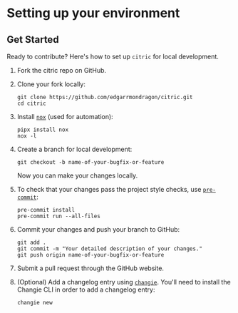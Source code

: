 # Setting up your environment


## Get Started

Ready to contribute? Here's how to set up `citric` for local development.

1. Fork the citric repo on GitHub.

1. Clone your fork locally:

   ```shell
   git clone https://github.com/edgarrmondragon/citric.git
   cd citric
   ```

1. Install [`nox`][nox] (used for automation):

    ```shell
    pipx install nox
    nox -l
    ```

1. Create a branch for local development:

   ```shell
   git checkout -b name-of-your-bugfix-or-feature
   ```

   Now you can make your changes locally.

1. To check that your changes pass the project style checks, use [`pre-commit`][pre-commit]:

   ```shell
   pre-commit install
   pre-commit run --all-files
   ```

1. Commit your changes and push your branch to GitHub:

   ```shell
   git add .
   git commit -m "Your detailed description of your changes."
   git push origin name-of-your-bugfix-or-feature
   ```

1. Submit a pull request through the GitHub website.

1. (Optional) Add a changelog entry using [`changie`][changie]. You'll need to install the Changie CLI in order to add a changelog entry:

   ```shell
   changie new
   ```

[nox]: https://nox.thea.codes/en/stable/
[pre-commit]: https://pre-commit.com/
[changie]: https://changie.dev/
